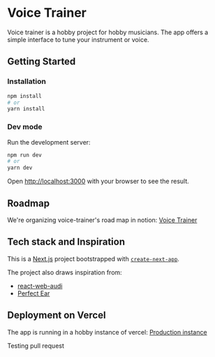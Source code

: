 # Voice Trainer

Voice trainer is a hobby project for hobby musicians. The app offers a simple interface to tune your instrument or voice.

## Getting Started

### Installation

```bash
npm install
# or
yarn install
```

### Dev mode
Run the development server:

```bash
npm run dev
# or
yarn dev
```

Open [http://localhost:3000](http://localhost:3000) with your browser to see the result.

## Roadmap

We're organizing voice-trainer's road map in notion: [Voice Trainer](https://www.notion.so/db6b289443f64c14841e0fb6b8efee06?v=09f09008a0214cdba15ce8379e871b73)

## Tech stack and Inspiration

This is a [Next.js](https://nextjs.org/) project bootstrapped with [`create-next-app`](https://github.com/vercel/next.js/tree/canary/packages/create-next-app).

The project also draws inspiration from:
- [react-web-audi](https://github.com/philnash/react-web-audio)
- [Perfect Ear](https://www.perfectear.app/)

## Deployment on Vercel

The app is running in a hobby instance of vercel:
[Production instance](https://voice-trainer-kg8920zu9-pisti2010.vercel.app/)


Testing pull request
